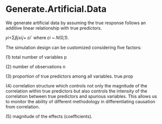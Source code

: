 # Generate.Artificial.Data
 We generate artificial data by assuming the true response follows an additive linear relationship with true predictors.
 
 𝑦𝑖=Σ𝛽𝑗𝑥𝑖𝑗+ 𝜀𝑖` where 𝜀𝑖 ~ 𝑁(0,1).
 
 The simulation design can be customized considering five factors:
 
 (1) total number of variables p
 
 (2) number of observations n
 
 (3) proportion of true predictors among all variables. true.prop
 
 (4) correlation structure which controls not only the magnitude of the correlation within true predictors but also controls the intensity      of the correlation between true predictors and spurious variables. This allows us to monitor the ability of different methodology in      differentiating causation from correlation. 
 
 (5) magnitude of the effects (coefficients).
